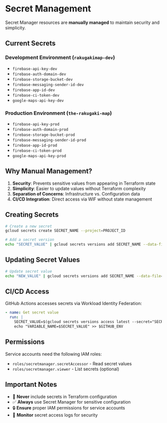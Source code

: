 # Secret Management

Secret Manager resources are **manually managed** to maintain security and simplicity.

## Current Secrets

### Development Environment (`rakugakimap-dev`)
- `firebase-api-key-dev`
- `firebase-auth-domain-dev`
- `firebase-storage-bucket-dev`
- `firebase-messaging-sender-id-dev`
- `firebase-app-id-dev`
- `firebase-ci-token-dev`
- `google-maps-api-key-dev`

### Production Environment (`the-rakugaki-map`)
- `firebase-api-key-prod`
- `firebase-auth-domain-prod`
- `firebase-storage-bucket-prod`
- `firebase-messaging-sender-id-prod`
- `firebase-app-id-prod`
- `firebase-ci-token-prod`
- `google-maps-api-key-prod`

## Why Manual Management?

1. **Security**: Prevents sensitive values from appearing in Terraform state
2. **Simplicity**: Easier to update values without Terraform complexity
3. **Separation of Concerns**: Infrastructure vs. Configuration data
4. **CI/CD Integration**: Direct access via WIF without state management

## Creating Secrets

```bash
# Create a new secret
gcloud secrets create SECRET_NAME --project=PROJECT_ID

# Add a secret version
echo "SECRET_VALUE" | gcloud secrets versions add SECRET_NAME --data-file=- --project=PROJECT_ID
```

## Updating Secret Values

```bash
# Update secret value
echo "NEW_VALUE" | gcloud secrets versions add SECRET_NAME --data-file=- --project=PROJECT_ID
```

## CI/CD Access

GitHub Actions accesses secrets via Workload Identity Federation:

```yaml
- name: Get secret value
  run: |
    SECRET_VALUE=$(gcloud secrets versions access latest --secret="SECRET_NAME")  # gitleaks:allow
    echo "VARIABLE_NAME=$SECRET_VALUE" >> $GITHUB_ENV
```

## Permissions

Service accounts need the following IAM roles:
- `roles/secretmanager.secretAccessor` - Read secret values
- `roles/secretmanager.viewer` - List secrets (optional)

## Important Notes

- 🚫 **Never** include secrets in Terraform configuration
- ✅ **Always** use Secret Manager for sensitive configuration
- 🔒 **Ensure** proper IAM permissions for service accounts
- 💾 **Monitor** secret access logs for security
